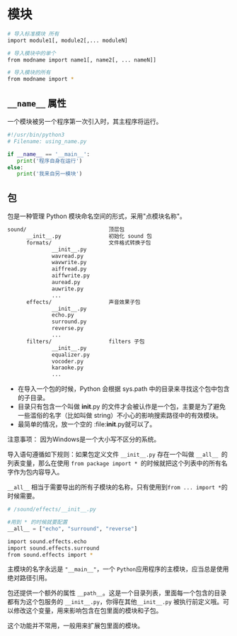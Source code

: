 # 模块

```bash
# 导入标准模块 所有
import module1[, module2[,... moduleN]

# 导入模块中的单个
from modname import name1[, name2[, ... nameN]]

# 导入模块的所有
from modname import *
```

## `__name__` 属性

一个模块被另一个程序第一次引入时，其主程序将运行。

```python
#!/usr/bin/python3
# Filename: using_name.py

if __name__ == '__main__':
   print('程序自身在运行')
else:
   print('我来自另一模块')
```

## 包

包是一种管理 Python 模块命名空间的形式，采用"点模块名称"。

```bash
sound/                          顶层包
      __init__.py               初始化 sound 包
      formats/                  文件格式转换子包
              __init__.py
              wavread.py
              wavwrite.py
              aiffread.py
              aiffwrite.py
              auread.py
              auwrite.py
              ...
      effects/                  声音效果子包
              __init__.py
              echo.py
              surround.py
              reverse.py
              ...
      filters/                  filters 子包
              __init__.py
              equalizer.py
              vocoder.py
              karaoke.py
              ...
```

- 在导入一个包的时候，Python 会根据 sys.path 中的目录来寻找这个包中包含的子目录。
- 目录只有包含一个叫做 __init__.py 的文件才会被认作是一个包，主要是为了避免一些滥俗的名字（比如叫做 string）不小心的影响搜索路径中的有效模块。
- 最简单的情况，放一个空的 :file:__init__.py就可以了。

注意事项： 因为Windows是一个大小写不区分的系统。

导入语句遵循如下规则：如果包定义文件 `__init__.py` 存在一个叫做 `__all__ `的列表变量，那么在使用 `from package import * `的时候就把这个列表中的所有名字作为包内容导入。

`__all__` 相当于需要导出的所有子模块的名称，只有使用到`from ... import *`的时候需要。

```python
# /sound/effects/__init__.py

#用到 * 的时候就要配置
__all__ = ["echo", "surround", "reverse"]
```

```bash
import sound.effects.echo
import sound.effects.surround
from sound.effects import *
```

主模块的名字永远是 `"__main__"`，一个 `Python`应用程序的主模块，应当总是使用绝对路径引用。

包还提供一个额外的属性 `__path__`。这是一个目录列表，里面每一个包含的目录都有为这个包服务的 `__init__.py`，你得在其他`__init__.py` 被执行前定义哦。可以修改这个变量，用来影响包含在包里面的模块和子包。

这个功能并不常用，一般用来扩展包里面的模块。